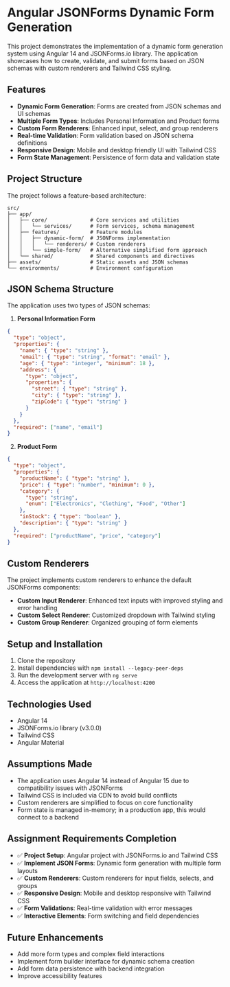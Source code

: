 # Angular JSONForms Dynamic Form Generation

This project demonstrates the implementation of a dynamic form generation system using Angular 14 and JSONForms.io library. The application showcases how to create, validate, and submit forms based on JSON schemas with custom renderers and Tailwind CSS styling.

## Features

- **Dynamic Form Generation**: Forms are created from JSON schemas and UI schemas
- **Multiple Form Types**: Includes Personal Information and Product forms
- **Custom Form Renderers**: Enhanced input, select, and group renderers
- **Real-time Validation**: Form validation based on JSON schema definitions
- **Responsive Design**: Mobile and desktop friendly UI with Tailwind CSS
- **Form State Management**: Persistence of form data and validation state

## Project Structure

The project follows a feature-based architecture:

```
src/
├── app/
│   ├── core/              # Core services and utilities
│   │   └── services/      # Form services, schema management
│   ├── features/          # Feature modules
│   │   ├── dynamic-form/  # JSONForms implementation
│   │   │   └── renderers/ # Custom renderers
│   │   └── simple-form/   # Alternative simplified form approach
│   └── shared/            # Shared components and directives
├── assets/                # Static assets and JSON schemas
└── environments/          # Environment configuration
```

## JSON Schema Structure

The application uses two types of JSON schemas:

1. **Personal Information Form**

```json
{
  "type": "object",
  "properties": {
    "name": { "type": "string" },
    "email": { "type": "string", "format": "email" },
    "age": { "type": "integer", "minimum": 18 },
    "address": {
      "type": "object",
      "properties": {
        "street": { "type": "string" },
        "city": { "type": "string" },
        "zipCode": { "type": "string" }
      }
    }
  },
  "required": ["name", "email"]
}
```

2. **Product Form**

```json
{
  "type": "object",
  "properties": {
    "productName": { "type": "string" },
    "price": { "type": "number", "minimum": 0 },
    "category": { 
      "type": "string", 
      "enum": ["Electronics", "Clothing", "Food", "Other"] 
    },
    "inStock": { "type": "boolean" },
    "description": { "type": "string" }
  },
  "required": ["productName", "price", "category"]
}
```

## Custom Renderers

The project implements custom renderers to enhance the default JSONForms components:

- **Custom Input Renderer**: Enhanced text inputs with improved styling and error handling
- **Custom Select Renderer**: Customized dropdown with Tailwind styling
- **Custom Group Renderer**: Organized grouping of form elements

## Setup and Installation

1. Clone the repository
2. Install dependencies with `npm install --legacy-peer-deps`
3. Run the development server with `ng serve`
4. Access the application at `http://localhost:4200`

## Technologies Used

- Angular 14
- JSONForms.io library (v3.0.0)
- Tailwind CSS
- Angular Material

## Assumptions Made

- The application uses Angular 14 instead of Angular 15 due to compatibility issues with JSONForms
- Tailwind CSS is included via CDN to avoid build conflicts
- Custom renderers are simplified to focus on core functionality
- Form state is managed in-memory; in a production app, this would connect to a backend

## Assignment Requirements Completion

- ✅ **Project Setup**: Angular project with JSONForms.io and Tailwind CSS
- ✅ **Implement JSON Forms**: Dynamic form generation with multiple form layouts
- ✅ **Custom Renderers**: Custom renderers for input fields, selects, and groups
- ✅ **Responsive Design**: Mobile and desktop responsive with Tailwind CSS
- ✅ **Form Validations**: Real-time validation with error messages
- ✅ **Interactive Elements**: Form switching and field dependencies

## Future Enhancements

- Add more form types and complex field interactions
- Implement form builder interface for dynamic schema creation
- Add form data persistence with backend integration
- Improve accessibility features
